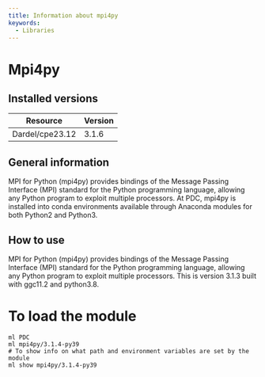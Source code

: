 ```yaml
---
title: Information about mpi4py
keywords:
  - Libraries
---
```

# Mpi4py

## Installed versions

| Resource | Version |
|---|---|
| Dardel/cpe23.12 | 3.1.6 |

## General information

MPI for Python (mpi4py) provides bindings of the Message Passing Interface
(MPI) standard for the Python programming language, allowing any Python
program to exploit multiple processors.
At PDC, mpi4py is installed into conda environments available through
Anaconda modules for both Python2 and Python3.


## How to use

MPI for Python (mpi4py) provides bindings of the Message Passing Interface (MPI) standard
for the Python programming language, allowing any Python program to exploit multiple processors.
This is version 3.1.3 built with ggc11.2 and python3.8.
# To load the module

```
ml PDC
ml mpi4py/3.1.4-py39
# To show info on what path and environment variables are set by the module
ml show mpi4py/3.1.4-py39
```

